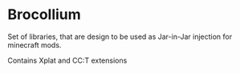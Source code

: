 # Brocollium

Set of libraries, that are design to be used as Jar-in-Jar injection for minecraft mods.

Contains Xplat and CC:T extensions 